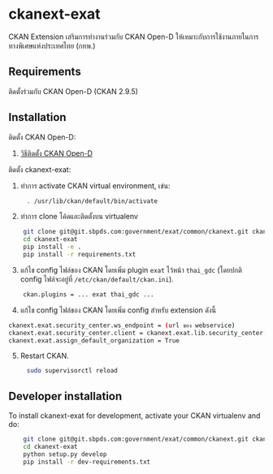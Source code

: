 # ckanext-exat

CKAN Extension เสริมการทำงานร่วมกับ CKAN Open-D ให้เหมาะกับการใช้งานภายในการทางพิเศษแห่งประเทศไทย (กทพ.)


## Requirements

ติดตั้งร่วมกับ CKAN Open-D (CKAN 2.9.5)


## Installation

ติดตั้ง CKAN Open-D:

1. [วิธีติดตั้ง CKAN Open-D](https://gitlab.nectec.or.th/opend/installing-ckan/-/blob/master/README.md)


ติดตั้ง ckanext-exat:

1. ทำการ activate CKAN virtual environment, เข่น:
```sh
     . /usr/lib/ckan/default/bin/activate
```

2. ทำการ clone โค้ดและติดตั้งบน virtualenv
```sh
    git clone git@git.sbpds.com:government/exat/common/ckanext.git ckanext-exat
    cd ckanext-exat
    pip install -e .
	pip install -r requirements.txt
```

3. แก้ไข config ไฟล์ของ CKAN โดยเพิ่ม plugin `exat` ไว้หน้า `thai_gdc` 
   (โดยปกติ config ไฟล์จะอยู่ที่ `/etc/ckan/default/ckan.ini`).
```sh
    ckan.plugins = ... exat thai_gdc ...
```

4. แก้ไข config ไฟล์ของ CKAN โดยเพิ่ม config สำหรับ extension ดังนี้
```sh
ckanext.exat.security_center.ws_endpoint = (url ของ webservice)
ckanext.exat.security_center.client = ckanext.exat.lib.security_center:SoapSecurityClient
ckanext.exat.assign_default_organization = True
```

5. Restart CKAN.
```sh
     sudo supervisorctl reload
```

## Developer installation

To install ckanext-exat for development, activate your CKAN virtualenv and
do:
```sh
    git clone git@git.sbpds.com:government/exat/common/ckanext.git ckanext-exat
    cd ckanext-exat
    python setup.py develop
    pip install -r dev-requirements.txt
```
